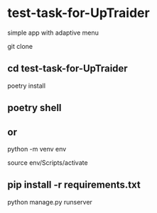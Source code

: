# test-task-for-UpTraider
simple app with adaptive menu


git clone

cd test-task-for-UpTraider
----------
poetry install

poetry shell
----------
or
----------
python -m venv env

source env/Scripts/activate

pip install -r requirements.txt
----------
python manage.py runserver
